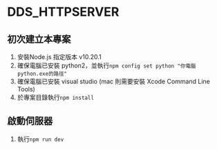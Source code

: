 # DDS_HTTPSERVER

## 初次建立本專案
1. 安裝Node.js 指定版本 v10.20.1
2. 確保電腦已安裝 python2，並執行`npm config set python "你電腦python.exe的路徑"`
3. 確保電腦已安裝 visual studio (mac 則需要安裝 Xcode Command Line Tools)
4. 於專案目錄執行`npm install`

## 啟動伺服器
1. 執行`npm run dev`


